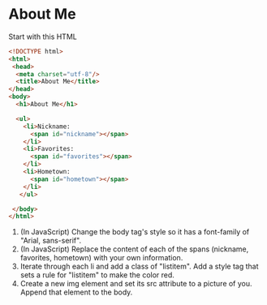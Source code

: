 # About Me
Start with this HTML
```html
<!DOCTYPE html>
<html>
 <head>
  <meta charset="utf-8"/>
  <title>About Me</title>
</head>
<body>
  <h1>About Me</h1>

  <ul>
    <li>Nickname:
      <span id="nickname"></span>
    </li>
    <li>Favorites:
      <span id="favorites"></span>
    </li>
    <li>Hometown:
      <span id="hometown"></span>
    </li>
   </ul>

 </body>
</html>
```

1. (In JavaScript) Change the body tag's style so it has a font-family of "Arial, sans-serif".
1. (In JavaScript) Replace the content of each of the spans (nickname, favorites, hometown) with your own information.
1. Iterate through each li and add a class of "listitem". Add a style tag that sets a rule for "listitem" to make the color red.
1. Create a new img element and set its src attribute to a picture of you. Append that element to the body.
